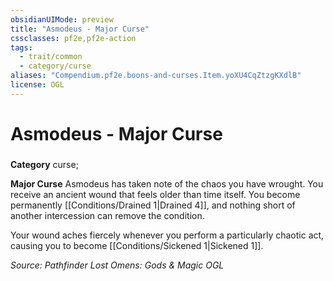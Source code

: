 ```yaml
---
obsidianUIMode: preview
title: "Asmodeus - Major Curse"
cssclasses: pf2e,pf2e-action
tags:
  - trait/common
  - category/curse
aliases: "Compendium.pf2e.boons-and-curses.Item.yoXU4CqZtzgKXdlB"
license: OGL
---
```

# Asmodeus - Major Curse

### 

**Category** curse; 




**Major Curse** Asmodeus has taken note of the chaos you have wrought. You receive an ancient wound that feels older than time itself. You become permanently [[Conditions/Drained 1|Drained 4]], and nothing short of another intercession can remove the condition.

Your wound aches fiercely whenever you perform a particularly chaotic act, causing you to become [[Conditions/Sickened 1|Sickened 1]].

*Source: Pathfinder Lost Omens: Gods & Magic*
*OGL*